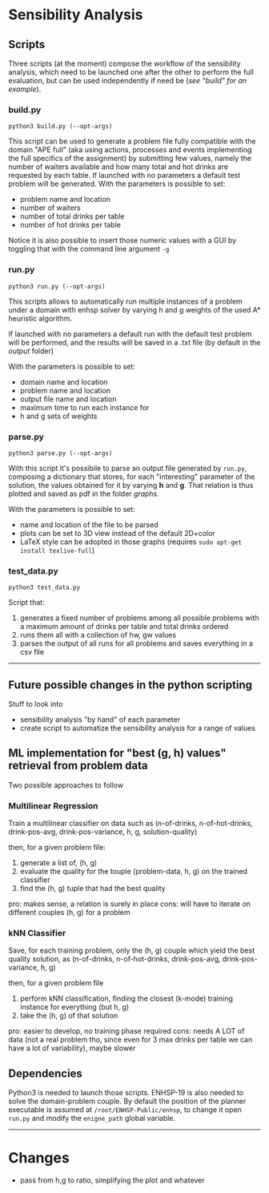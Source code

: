 # Sensibility Analysis

## Scripts

Three scripts (at the moment) compose the workflow of the sensibility analysis, which need to be
launched one after the other to perform the full evaluation, but can be used independently if need
be (_see "build" for an example_).

### build.py

```
python3 build.py (--opt-args)
```
This script can be used to generate a problem file fully compatible with the domain "APE full"
(aka using actions, processes and events implementing the full specifics of the assignment)
by submitting few values, namely the number of waiters available and how many total and hot drinks
are requested by each table.
If launched with no parameters a default test problem will be generated.
With the parameters is possible to set:
- problem name and location
- number of waiters
- number of total drinks per table
- number of hot drinks per table

Notice it is also possible to insert those numeric values with a GUI by toggling that with
the command line argument `-g`

### run.py

```
python3 run.py (--opt-args)
```
This scripts allows to automatically run multiple instances of a problem under a domain with enhsp solver
by varying h and g weights of the used A* heuristic algorithm.

If launched with no parameters a default run with the default test problem will be performed, and the results
will be saved in a .txt file (by default in the _output_ folder)

With the parameters is possible to set:
- domain name and location
- problem name and location
- output file name and location
- maximum time to run each instance for
- h and g sets of weights

### parse.py

```
python3 parse.py (--opt-args)
```
With this script it's possibile to parse an output file generated by `run.py`, composing a dictionary that
stores, for each "interesting" parameter of the solution, the values obtained for it by varying **h** and **g**.
That relation is thus plotted and saved as pdf in the folder _graphs_.

With the parameters is possible to set:
- name and location of the file to be parsed
- plots can be set to 3D view instead of the default 2D+color
- LaTeX style can be adopted in those graphs (requires `sudo apt-get install texlive-full`)

### test_data.py

```
python3 test_data.py
```

Script that:
1. generates a fixed number of problems among all possible problems with a maximum amount of drinks per table and total drinks ordered
2. runs them all with a collection of hw, gw values
3. parses the output of all runs for all problems and saves everything in a csv file


---

## Future possible changes in the python scripting

Stuff to look into

- sensibility analysis "by hand" of each parameter
- create script to automatize the sensibility analysis for a range of values

## ML implementation for "best (g, h) values" retrieval from problem data

Two possible approaches to follow

### Multilinear Regression

Train a multilinear classifier on data such as
(n-of-drinks, n-of-hot-drinks, drink-pos-avg, drink-pos-variance, h, g, solution-quality)

then, for a given problem file:
1. generate a list of, (h, g)
2. evaluate the quality for the touple (problem-data, h, g) on the trained classifier
3. find the (h, g) tuple that had the best quality

pro: makes sense, a relation is surely in place
cons: will have to iterate on different couples (h, g) for a problem

### kNN Classifier

Save, for each training problem, only the (h, g) couple which yield the best quality solution, as
(n-of-drinks, n-of-hot-drinks, drink-pos-avg, drink-pos-variance, h, g)

then, for a given problem file
1. perform kNN classification, finding the closest (k-mode) training instance for everything (but h, g)
2. take the (h, g) of that solution

pro: easier to develop, no training phase required
cons: needs A LOT of data (not a real problem tho, since even for 3 max drinks per table we can have a lot of variability),
    maybe slower

## Dependencies

Python3 is needed to launch those scripts.
ENHSP-19 is also needed to solve the domain-problem couple. By default the position of the planner executable
is assumed at `/root/ENHSP-Public/enhsp`, to change it open `run.py` and modify the `enigne_path` global variable.

---

# Changes

-  pass from h,g to ratio, simplifying the plot and whatever
